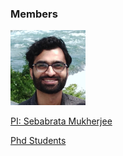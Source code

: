 ### Members

<img src="images/me.jpeg" width="120"/>

[PI: Sebabrata Mukherjee](seba.md) 


[Phd Students](phd.md)

